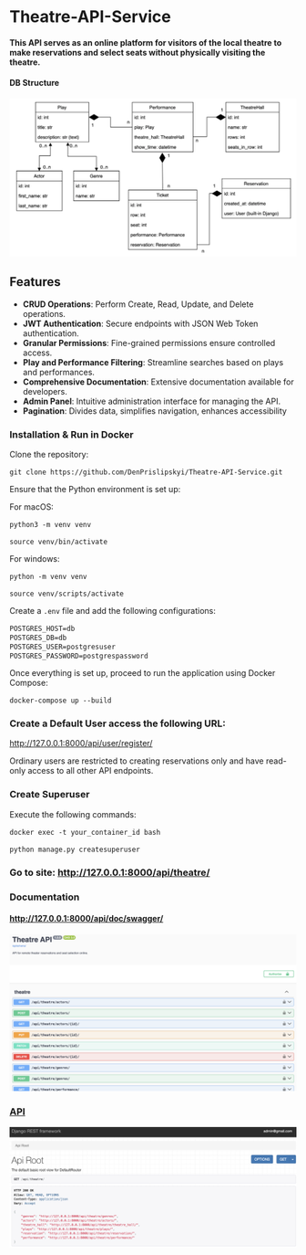 # Theatre-API-Service

#### This API serves as an online platform for visitors of the local theatre to make reservations and select seats without physically visiting the theatre.

#### DB Structure
![DB Structure](photo_readme/DB_strucrture.png)

## Features
- **CRUD Operations**: Perform Create, Read, Update, and Delete operations.
- **JWT Authentication**: Secure endpoints with JSON Web Token authentication.
- **Granular Permissions**: Fine-grained permissions ensure controlled access.
- **Play and Performance Filtering**: Streamline searches based on plays and performances.
- **Comprehensive Documentation**: Extensive documentation available for developers.
- **Admin Panel**: Intuitive administration interface for managing the API.
- **Pagination**: Divides data, simplifies navigation, enhances accessibility


### Installation & Run in Docker

Clone the repository:
```
git clone https://github.com/DenPrislipskyi/Theatre-API-Service.git
```
Ensure that the Python environment is set up:

For macOS:
```
python3 -m venv venv
```
```
source venv/bin/activate
```

For windows:
```
python -m venv venv
```
```
source venv/scripts/activate
```

Create a `.env` file and add the following configurations:
```
POSTGRES_HOST=db
POSTGRES_DB=db
POSTGRES_USER=postgresuser
POSTGRES_PASSWORD=postgrespassword
```
Once everything is set up, proceed to run the application using Docker Compose:
```
docker-compose up --build
```

### Create a Default User access the following URL:
http://127.0.0.1:8000/api/user/register/

Ordinary users are restricted to creating reservations only and have read-only access to all other API endpoints.


### Create Superuser
Execute the following commands:
```
docker exec -t your_container_id bash
```
```
python manage.py createsuperuser
```
### Go to site: http://127.0.0.1:8000/api/theatre/

### **Documentation**
#### http://127.0.0.1:8000/api/doc/swagger/

![Swagger](photo_readme/Swagger.png)

### [**API**](http://127.0.0.1:8000/api/theatre/)
![API_page](photo_readme/API.png)
